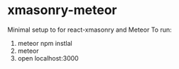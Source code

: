 # xmasonry-meteor
Minimal setup to for  react-xmasonry and Meteor
To run: 
  1. meteor npm instlal 
  2. meteor 
  3. open localhost:3000
